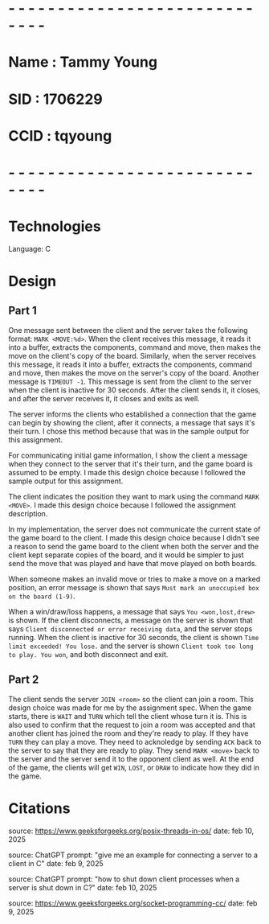 # - - - - - - - - - - - - - - - - - - - - - - - - - - - - -
# Name : Tammy Young
# SID : 1706229
# CCID : tqyoung
# - - - - - - - - - - - - - - - - - - - - - - - - - - - - -

# Technologies
Language: C

# Design

## Part 1
One message sent between the client and the server takes the following format: `MARK <MOVE:%d>`. When the client receives this message, it reads it into a buffer, extracts the components, command and move, then makes the move on the client's copy of the board. Similarly, when the server receives this message, it reads it into a buffer, extracts the components, command and move, then makes the move on the server's copy of the board. Another message is `TIMEOUT -1`. This message is sent from the client to the server when the client is inactive for 30 seconds. After the client sends it, it closes, and after the server receives it, it closes and exits as well.

The server informs the clients who established a connection that the game can begin by showing the client, after it connects, a message that says it's their turn. I chose this method because that was in the sample output for this assignment.

For communicating initial game information, I show the client a message when they connect to the server that it's their turn, and the game board is assumed to be empty. I made this design choice because I followed the sample output for this assignment.

The client indicates the position they want to mark using the command `MARK <MOVE>`. I made this design choice because I followed the assignment description.

In my implementation, the server does not communicate the current state of the game board to the client. I made this design choice because I didn't see a reason to send the game board to the client when both the server and the client kept separate copies of the board, and it would be simpler to just send the move that was played and have that move played on both boards.

When someone makes an invalid move or tries to make a move on a marked position, an error message is shown that says `Must mark an unoccupied box on the board (1-9)`.

When a win/draw/loss happens, a message that says `You <won,lost,drew>` is shown. If the client disconnects, a message on the server is shown that says `Client disconnected or error receiving data`, and the server stops running. When the client is inactive for 30 seconds, the client is shown `Time limit exceeded! You lose.` and the server is shown `Client took too long to play. You won`, and both disconnect and exit.

## Part 2
The client sends the server `JOIN <room>` so the client can join a room. This design choice was made for me by the assignment spec. When the game starts, there is `WAIT` and `TURN` which tell the client whose turn it is. This is also used to confirm that the request to join a room was accepted and that another client has joined the room and they're ready to play. If they have `TURN` they can play a move. They need to acknoledge by sending `ACK` back to the server to say that they are ready to play. They send `MARK <move>` back to the server and the server send it to the opponent client as well. At the end of the game, the clients will get `WIN`, `LOST`, or `DRAW` to indicate how they did in the game.

# Citations
source: https://www.geeksforgeeks.org/posix-threads-in-os/
date: feb 10, 2025

source: ChatGPT
prompt: "give me an example for connecting a server to a client in C"
date: feb 9, 2025

source: ChatGPT
prompt: "how to shut down client processes when a server is shut down in C?"
date: feb 10, 2025

source: https://www.geeksforgeeks.org/socket-programming-cc/
date: feb 9, 2025
